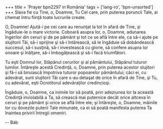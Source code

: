 +++
title = 'Prayer bpn2297 in România'
tags = ['lang-ro', 'bpn-unsorted']
+++
Slava fie cu Tine, o, Doamne, Tu Cel care, prin puterea poruncii Tale, ai chemat întru fiinţă toate lucrurile create.

O, Doamne! Ajută-i pe cei care au renunţat la tot în afară de Tine, şi îngăduie-le o mare victorie. Coboară asupra lor, o, Doamne, adunarea îngerilor din ceruri şi de pe pământ şi tot ce se află între ele, ca să-i ajute pe slujitorii Tăi, să-i sprijine şi să-i întărească, să le îngăduie să dobândească succesul, să-i susţină, să-i investească cu glorie, să confere asupra lor onoare şi înălţare, să-i îmbogăţească şi să-i facă triumfători.

Tu eşti Domnul lor, Stăpânul cerurilor şi al pământului, Stăpânul tuturor lumilor. Întăreşte acestă Credinţă, o, Doamne, prin puterea acestor slujitori şi fă-i să biruiască împotriva tuturor popoarelor pământului; căci ei, cu adevărat, sunt slujitorii Tăi care s-au detaşat de orice în afară de Tine, şi Tu, cu adevărat, eşti Ocrotitorul adevăraţilor credincioşi.

Îngăduie, o, Doamne, ca inimile lor să poată, prin adeziunea lor la această Credinţă inviolabilă a Ta, să crească mai puternice decât orice altceva în ceruri şi pe pământ şi orice se află între ele; şi întăreşte, o, Doamne, mâinile lor cu dovezile puterii Tale minunate, ca ei să poată manifesta puterea Ta înaintea privirii întregii omeniri.

-- Báb
